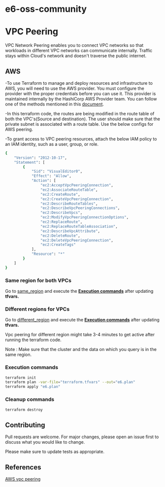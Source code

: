 # e6-oss-community
# VPC Peering

VPC Network Peering enables you to connect VPC networks so that workloads in different VPC networks can communicate internally. Traffic stays within Cloud's network and doesn't traverse the public internet.

## AWS

-To use Terraform to manage and deploy resources and infrastructure to AWS, you will need to use the AWS provider. You must configure the provider with the proper credentials before you can use it. This provider is maintained internally by the HashiCorp AWS Provider team. You can follow one of the methods mentioned in this [document](https://spacelift.io/blog/terraform-aws-provider).

-In this terraform code, the routes are being modified in the route table of both the VPC's(Source and destination). The user should make sure that the private subnet is associated with a route table.
Use the below configs for AWS peering.

-To grant access to VPC peering resources, attach the below IAM policy to an IAM identity, such as a user, group, or role.
```bash
{
    "Version": "2012-10-17",
    "Statement": [
        {
            "Sid": "VisualEditor0",
            "Effect": "Allow",
            "Action": [
                "ec2:AcceptVpcPeeringConnection",
                "ec2:AssociateRouteTable",
                "ec2:CreateRoute",
                "ec2:CreateVpcPeeringConnection",
                "ec2:DescribeRouteTables",
                "ec2:DescribeVpcPeeringConnections",
                "ec2:DescribeVpcs",
                "ec2:ModifyVpcPeeringConnectionOptions",
                "ec2:ReplaceRoute",
                "ec2:ReplaceRouteTableAssociation",
                "ec2:DescribeVpcAttribute",
                "ec2:DeleteRoute",
                "ec2:DeleteVpcPeeringConnection",
                "ec2:CreateTags"
            ],
            "Resource": "*"
        }
    ]
}
```

### Same region for both VPCs

Go to [same_region](https://github.com/e6x-labs/e6-oss-community/tree/main/terraform/aws/vpc_peering/same_region) and execute the [**Execution commands**](#execution-commands) after updating **tfvars.**


### Different regions for VPCs

Go to [different_region](https://github.com/e6x-labs/e6-oss-community/tree/main/terraform/aws/vpc_peering/different_region) and execute the [**Execution commands**](#execution-commands) after updating **tfvars.**

Vpc peering for different region might take 3-4 minutes to get active after running the terraform code.

Note : Make sure that the cluster and the data on which you query is in the same region.

### Execution commands
```bash
terraform init
terraform plan -var-file="terraform.tfvars" --out="e6.plan"
terraform apply "e6.plan"
```
### Cleanup commands
```bash
terraform destroy 
```

## Contributing

Pull requests are welcome. For major changes, please open an issue first
to discuss what you would like to change.

Please make sure to update tests as appropriate.

## References
[AWS vpc peering](https://registry.terraform.io/providers/hashicorp/aws/latest/docs/resources/vpc_peering_connection)
